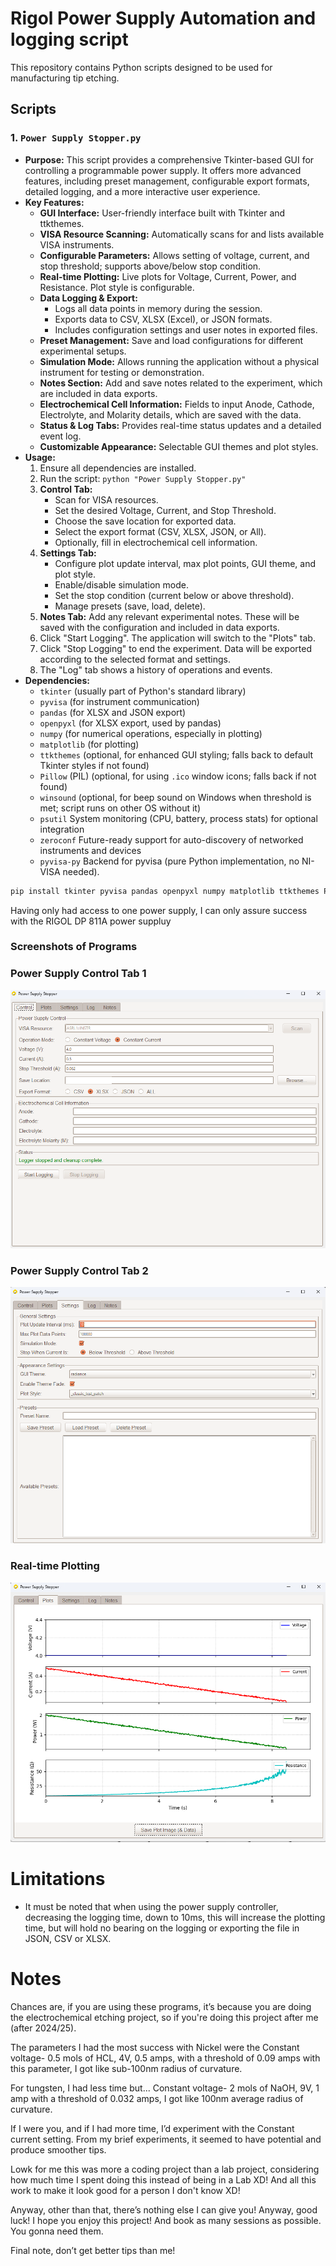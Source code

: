 # Rigol Power Supply Automation and logging script

This repository contains Python scripts designed to be used for manufacturing tip etching.

## Scripts

### 1. `Power Supply Stopper.py`

* **Purpose:** This script provides a comprehensive Tkinter-based GUI for controlling a programmable power supply. It offers more advanced features, including preset management, configurable export formats, detailed logging, and a more interactive user experience.
* **Key Features:**
    * **GUI Interface:** User-friendly interface built with Tkinter and ttkthemes.
    * **VISA Resource Scanning:** Automatically scans for and lists available VISA instruments.
    * **Configurable Parameters:** Allows setting of voltage, current, and stop threshold; supports above/below stop condition.
    * **Real-time Plotting:** Live plots for Voltage, Current, Power, and Resistance. Plot style is configurable.
    * **Data Logging & Export:**
        * Logs all data points in memory during the session.
        * Exports data to CSV, XLSX (Excel), or JSON formats.
        * Includes configuration settings and user notes in exported files.
    * **Preset Management:** Save and load configurations for different experimental setups.
    * **Simulation Mode:** Allows running the application without a physical instrument for testing or demonstration.
    * **Notes Section:** Add and save notes related to the experiment, which are included in data exports.
    * **Electrochemical Cell Information:** Fields to input Anode, Cathode, Electrolyte, and Molarity details, which are saved with the data.
    * **Status & Log Tabs:** Provides real-time status updates and a detailed event log.
    * **Customizable Appearance:** Selectable GUI themes and plot styles.
* **Usage:**
    1.  Ensure all dependencies are installed.
    2.  Run the script: `python "Power Supply Stopper.py"`
    3.  **Control Tab:**
        * Scan for VISA resources.
        * Set the desired Voltage, Current, and Stop Threshold.
        * Choose the save location for exported data.
        * Select the export format (CSV, XLSX, JSON, or All).
        * Optionally, fill in electrochemical cell information.
    4.  **Settings Tab:**
        * Configure plot update interval, max plot points, GUI theme, and plot style.
        * Enable/disable simulation mode.
        * Set the stop condition (current below or above threshold).
        * Manage presets (save, load, delete).
    5.  **Notes Tab:** Add any relevant experimental notes. These will be saved with the configuration and included in data exports.
    6.  Click "Start Logging". The application will switch to the "Plots" tab.
    7.  Click "Stop Logging" to end the experiment. Data will be exported according to the selected format and settings.
    8.  The "Log" tab shows a history of operations and events.
* **Dependencies:**
    * `tkinter` (usually part of Python's standard library)
    * `pyvisa` (for instrument communication)
    * `pandas` (for XLSX and JSON export)
    * `openpyxl` (for XLSX export, used by pandas)
    * `numpy` (for numerical operations, especially in plotting)
    * `matplotlib` (for plotting)
    * `ttkthemes` (optional, for enhanced GUI styling; falls back to default Tkinter styles if not found)
    * `Pillow` (PIL) (optional, for using `.ico` window icons; falls back if not found)
    * `winsound` (optional, for beep sound on Windows when threshold is met; script runs on other OS without it)
    * `psutil` System monitoring (CPU, battery, process stats) for optional integration
    * `zeroconf`  Future-ready support for auto-discovery of networked instruments and devices
    * `pyvisa-py`  Backend for pyvisa (pure Python implementation, no NI-VISA needed).
```bash
pip install tkinter pyvisa pandas openpyxl numpy matplotlib ttkthemes Pillow winsound psutil zeroconf pyvisa-py
```

Having only had access to one power supply, I can only assure success with the RIGOL DP 811A power suppluy

### Screenshots of Programs

### Power Supply Control Tab 1
![Screenshot of the Power Supply Control Tab](images/power_supply_control_tab.png)

### Power Supply Control Tab 2
![Screenshot of the Power Supply Control Tab](images/power_supply_control_tab_two.png)

### Real-time Plotting
![Screenshot showing real-time voltage and current plots](images/power_supply_plots.png)


#  Limitations
   * It must be noted that when using the power supply controller, decreasing the logging time, down to 10ms, this will increase the plotting time, but will hold no bearing on the logging or exporting the file in JSON, CSV or XLSX.

# Notes
Chances are, if you are using these programs, it’s because you are doing the electrochemical etching project, so if you're doing this project after me (after 2024/25).

The parameters I had the most success with Nickel were the Constant voltage- 0.5 mols of HCL, 4V, 0.5 amps, with a threshold of 0.09 amps with this parameter, I got like sub-100nm radius of curvature.

For tungsten, I had less time but... Constant voltage- 2 mols of NaOH, 9V, 1 amp with a threshold of 0.032 amps, I got like 100nm average radius of curvature.

If I were you, and if I had more time, I’d experiment with the Constant current setting. From my brief experiments, it seemed to have potential and produce smoother tips.

Lowk for me this was more a coding project than a lab project, considering how much time I spent doing this instead of being in a Lab XD! And all this work to make it look good for a person I don't know XD! 

Anyway, other than that, there’s nothing else I can give you! Anyway, good luck! I hope you enjoy this project! And book as many sessions as possible. You gonna need them.

Final note, don’t get better tips than me!





